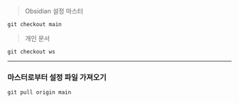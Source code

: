 > Obsidian 설정 마스터 

```
git checkout main 
```


> 개인 문서 

```
git checkout ws 
```

---

### 마스터로부터 설정 파일 가져오기 

```
git pull origin main 
```
